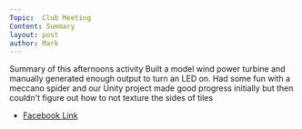 ```yaml
---
Topic:  Club Meeting
Content: Summary
layout: post
author: Mark
---
```

Summary of this afternoons activity
Built a model wind power turbine and manually generated enough output to turn an LED on. Had some fun with a meccano spider and our Unity project made good progress initially but then couldn't figure out how to not texture the sides of tiles



* [Facebook Link](https://www.facebook.com/1481985248595237/posts/4487822634678135/)


